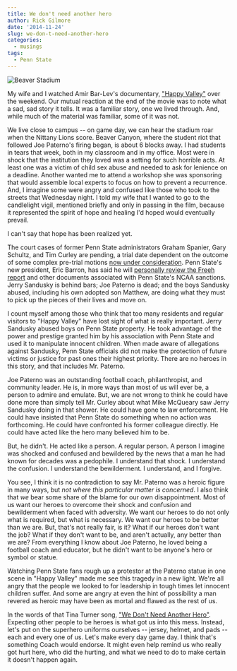 ```yaml
---
title: We don't need another hero
author: Rick Gilmore
date: '2014-11-24'
slug: we-don-t-need-another-hero
categories:
  - musings
tags:
  - Penn State
---
```


![Beaver Stadium](https://photos.travelblog.org/Photos/15514/584234/f/5969250-Beaver_Stadium_and_Bryce_Jordan_Centre-_State_College-0.jpg)

My wife and I watched Amir Bar-Lev's documentary, ["Happy Valley"](http://www.imdb.com/title/tt2171902/) over the weekend. Our mutual reaction at the end of the movie was to note what a sad, sad story it tells. It was a familiar story, one we lived through. And, while much of the material was familiar, some of it was not.

We live close to campus -- on game day, we can hear the stadium roar when the Nittany Lions score. Beaver Canyon, where the student riot that followed Joe Paterno's firing began, is about 6 blocks away. I had students in tears that week, both in my classroom and in my office. Most were in shock that the institution they loved was a setting for such horrible acts. At least one was a victim of child sex abuse and needed to ask for lenience on a deadline. Another wanted me to attend a workshop she was sponsoring that would assemble local experts to focus on how to prevent a recurrence. And, I imagine some were angry and confused like those who took to the streets that Wednesday night. I told my wife that I wanted to go to the candlelight vigil, mentioned briefly and only in passing in the film, because it represented the spirit of hope and healing I'd hoped would eventually prevail.

I can't say that hope has been realized yet. 

The court cases of former Penn State administrators Graham Spanier, Gary Schultz, and Tim Curley are pending, a trial date dependent on the outcome of some complex pre-trial motions [now under consideration](http://www.pennlive.com/midstate/index.ssf/2014/08/no_news_is_well_no_news_when_i.html). Penn State's new president, Eric Barron, has said he will [personally review the Freeh report](http://www.cbssports.com/collegefootball/eye-on-college-football/24811107/penn-state-president-eric-barron-will-review-freeh-report) and other documents associated with Penn State's NCAA sanctions. Jerry Sandusky is behind bars; Joe Paterno is dead; and the boys Sandusky abused, including his own adopted son Matthew, are doing what they must to pick up the pieces of their lives and move on.

I count myself among those who think that too many residents and regular visitors to "Happy Valley" have lost sight of what is really important. Jerry Sandusky abused boys on Penn State property. He took advantage of the power and prestige granted him by his association with Penn State and used it to manipulate innocent children. When made aware of allegations against Sandusky, Penn State officials did not make the protection of future victims or justice for past ones their highest priority. There are no heroes in this story, and that includes Mr. Paterno. 

Joe Paterno was an outstanding football coach, philanthropist, and community leader. He is, in more ways than most of us will ever be, a person to admire and emulate. But, we are not wrong to think he could have done more than simply tell Mr. Curley about what Mike McQueary saw Jerry Sandusky doing in that shower. He could have gone to law enforcement. He could have insisted that Penn State do something when no action was forthcoming. He could have confronted his former colleague directly. He could have acted like the hero many believed him to be. 

But, he didn't. He acted like a person. A regular person. A person I imagine was shocked and confused and bewildered by the news that a man he had known for decades was a pedophile. I understand that shock. I understand the confusion. I understand the bewilderment. I understand, and I forgive. 

You see, I think it is no contradiction to say Mr. Paterno was a heroic figure in many ways, but _not where this particular matter is concerned_. I also think that _we_ bear some share of the blame for our own disappointment. Most of us want our heroes to overcome their shock and confusion and bewilderment when faced with adversity. We want our heroes to do not only what is required, but what is necessary. We want our heroes to be better than we are. But, that's not really fair, is it? What if our heroes don't want the job? What if they don't want to be, and aren't actually, any better than we are? From everything I know about Joe Paterno, he loved being a football coach and educator, but he didn't want to be anyone's hero or symbol or statue.

Watching Penn State fans rough up a protestor at the Paterno statue in one scene in "Happy Valley" made me see this tragedy in a new light. We're all angry that the people we looked to for leadership in tough times let innocent children suffer. And some are angry at even the hint of possibility a man revered as heroic may have been as mortal and flawed as the rest of us.

In the words of that Tina Turner song, ["We Don't Need Another Hero"](https://www.youtube.com/watch?v=dq4aOaDXIfY). Expecting other people to be heroes is what got us into this mess. Instead, let's put on the superhero uniforms ourselves -- jersey, helmet, and pads -- each and every one of us. Let's make every day game day. I think that's something Coach would endorse. 
It might even help remind us who really got hurt here, who did the hurting, and what we need to do to make certain it doesn't happen again.
